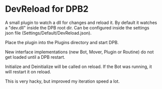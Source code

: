 # DevReload for DPB2

A small plugin to watch a dll for changes and reload it. By default it watches a "dev.dll" inside the DPB root dir. Can be configured inside the settings json file (Settings/Default/DevReload.json).

Place the plugin into the Plugins directory and start DPB.

New interface implementations (new Bot, Mover, Plugin or Routine) do not get loaded until a DPB restart.

Initialize and Deinitialize will be called on reload. If the Bot was running, it will restart it on reload.

This is very hacky, but improved my iteration speed a lot.

